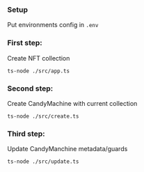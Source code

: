 ### Setup

Put environments config in `.env`

### First step:

Create NFT collection

```
ts-node ./src/app.ts
```

### Second step:

Create CandyMachine with current collection

```
ts-node ./src/create.ts
```

### Third step:

Update CandyManchine metadata/guards

```
ts-node ./src/update.ts
```
